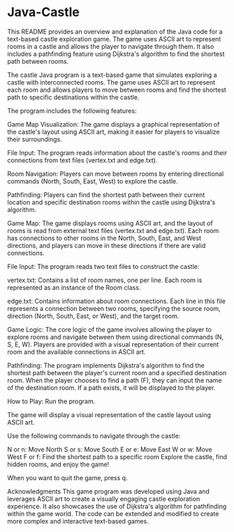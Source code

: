 # Java-Castle

This README provides an overview and explanation of the Java code for a text-based castle exploration game. The game uses ASCII art to represent rooms in a castle and allows the player to navigate through them. It also includes a pathfinding feature using Dijkstra's algorithm to find the shortest path between rooms.

The castle Java program is a text-based game that simulates exploring a castle with interconnected rooms. The game uses ASCII art to represent each room and allows players to move between rooms and find the shortest path to specific destinations within the castle.


The program includes the following features:

Game Map Visualization: The game displays a graphical representation of the castle's layout using ASCII art, making it easier for players to visualize their surroundings.

File Input: The program reads information about the castle's rooms and their connections from text files (vertex.txt and edge.txt).

Room Navigation: Players can move between rooms by entering directional commands (North, South, East, West) to explore the castle.

Pathfinding: Players can find the shortest path between their current location and specific destination rooms within the castle using Dijkstra's algorithm.

Game Map:
The game displays rooms using ASCII art, and the layout of rooms is read from external text files (vertex.txt and edge.txt). Each room has connections to other rooms in the North, South, East, and West directions, and players can move in these directions if there are valid connections.

File Input:
The program reads two text files to construct the castle:

vertex.txt: Contains a list of room names, one per line. Each room is represented as an instance of the Room class.

edge.txt: Contains information about room connections. Each line in this file represents a connection between two rooms, specifying the source room, direction (North, South, East, or West), and the target room.

Game Logic:
The core logic of the game involves allowing the player to explore rooms and navigate between them using directional commands (N, S, E, W). Players are provided with a visual representation of their current room and the available connections in ASCII art.

Pathfinding:
The program implements Dijkstra's algorithm to find the shortest path between the player's current room and a specified destination room. When the player chooses to find a path (F), they can input the name of the destination room. If a path exists, it will be displayed to the player.

How to Play:
Run the program.

The game will display a visual representation of the castle layout using ASCII art.

Use the following commands to navigate through the castle:

N or n: Move North
S or s: Move South
E or e: Move East
W or w: Move West
F or f: Find the shortest path to a specific room
Explore the castle, find hidden rooms, and enjoy the game!

When you want to quit the game, press q.

Acknowledgments
This game program was developed using Java and leverages ASCII art to create a visually engaging castle exploration experience. It also showcases the use of Dijkstra's algorithm for pathfinding within the game world. The code can be extended and modified to create more complex and interactive text-based games.
